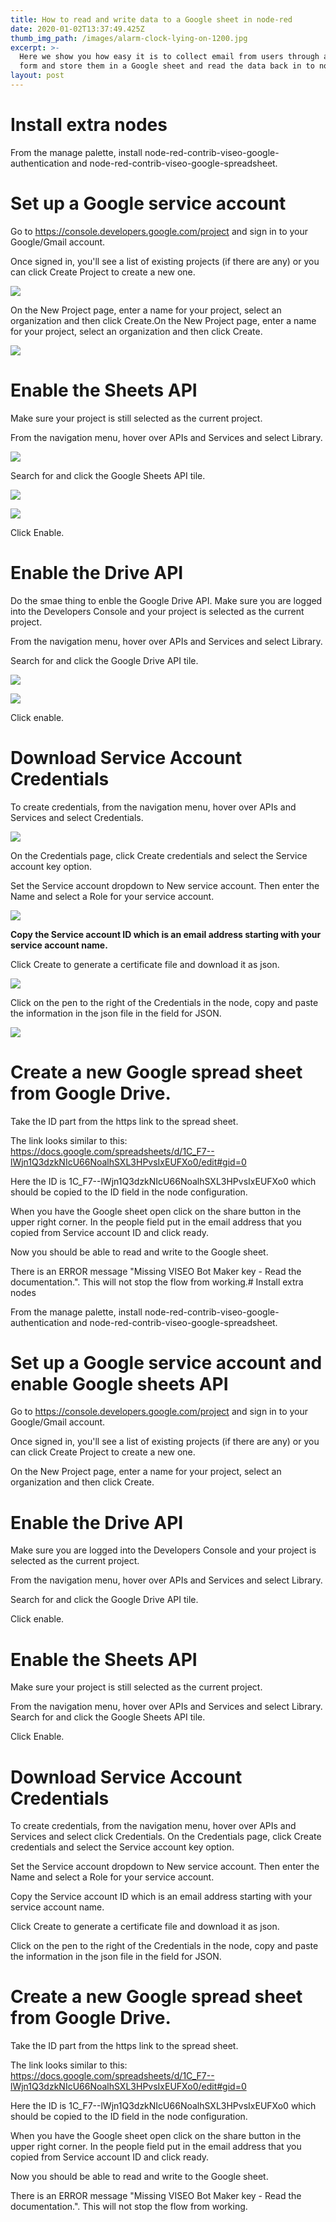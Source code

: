 ```yaml
---
title: How to read and write data to a Google sheet in node-red
date: 2020-01-02T13:37:49.425Z
thumb_img_path: /images/alarm-clock-lying-on-1200.jpg
excerpt: >-
  Here we show you how easy it is to collect email from users through a submit
  form and store them in a Google sheet and read the data back in to node-red.
layout: post
---
```

# Install extra nodes

From the manage palette, install node-red-contrib-viseo-google-authentication and node-red-contrib-viseo-google-spreadsheet.

# Set up a Google service account

Go to <https://console.developers.google.com/project> and sign in to your Google/Gmail account.

Once signed in, you'll see a list of existing projects (if there are any) or you can click Create Project to create a new one.

![](/images/1_create_project.png)

On the New Project page, enter a name for your project, select an organization and then click Create.On the New Project page, enter a name for your project, select an organization and then click Create.

![](/images/2_new_proj.png)

# Enable the Sheets API

Make sure your project is still selected as the current project.

From the navigation menu, hover over APIs and Services and select Library. 

![](/images/3_gotolib.png)

Search for and click the Google Sheets API tile.

![](/images/4_google_sheets.png)

![](/images/5_enable_gsheet.png)

Click Enable.

# Enable the Drive API

Do the smae thing to enble the Google Drive API. Make sure you are logged into the Developers Console and your project is selected as the current project.

From the navigation menu, hover over APIs and Services and select Library.

Search for and click the Google Drive API tile.

![](/images/6_searchforgoogledrive.png)

![](/images/7_enable_googledrive.png)

Click enable.

# Download Service Account Credentials

To create credentials, from the navigation menu, hover over APIs and Services and select Credentials. 

![](/images/8_create_cred.png)

On the Credentials page, click Create credentials and select the Service account key option.

Set the Service account dropdown to New service account. Then enter the Name and select a Role for your service account.

![](/images/9_create_cred2.png)

**Copy the Service account ID which is an email address starting with your service account name.**

Click Create to generate a certificate file and download it as json.

![](/images/10_create_key.png)

Click on the pen to the right of the Credentials in the node, copy and paste the information in the json file in the field for JSON.

![](/images/11_manageacc.png)

# Create a new Google spread sheet from Google Drive.

Take the ID part from the https link to the spread sheet.

The link looks similar to this: https://docs.google.com/spreadsheets/d/1C_F7--lWjn1Q3dzkNIcU66NoalhSXL3HPvsIxEUFXo0/edit#gid=0

Here the ID is 1C_F7--lWjn1Q3dzkNIcU66NoalhSXL3HPvsIxEUFXo0 which should be copied to the ID field in the node configuration.

When you have the Google sheet open click on the share button in the upper right corner. In the people field put in the email address that you copied from Service account ID and click ready.

Now you should be able to read and write to the Google sheet.

There is an ERROR message "Missing VISEO Bot Maker key - Read the documentation.".  This will not stop the flow from working.# Install extra nodes

From the manage palette, install node-red-contrib-viseo-google-authentication and node-red-contrib-viseo-google-spreadsheet.

# Set up a Google service account and enable Google sheets API

Go to <https://console.developers.google.com/project> and sign in to your Google/Gmail account.

Once signed in, you'll see a list of existing projects (if there are any) or you can click Create Project to create a new one.

On the New Project page, enter a name for your project, select an organization and then click Create.

# Enable the Drive API

Make sure you are logged into the Developers Console and your project is selected as the current project.

From the navigation menu, hover over APIs and Services and select Library.

Search for and click the Google Drive API tile.

Click enable.

# Enable the Sheets API

Make sure your project is still selected as the current project.

From the navigation menu, hover over APIs and Services and select Library. Search for and click the Google Sheets API tile.

Click Enable.

# Download Service Account Credentials

To create credentials, from the navigation menu, hover over APIs and Services and select click Credentials. On the Credentials page, click Create credentials and select the Service account key option.

Set the Service account dropdown to New service account. Then enter the Name and select a Role for your service account.

Copy the Service account ID which is an email address starting with your service account name.

Click Create to generate a certificate file and download it as json.

Click on the pen to the right of the Credentials in the node, copy and paste the information in the json file in the field for JSON.

# Create a new Google spread sheet from Google Drive.

Take the ID part from the https link to the spread sheet.

The link looks similar to this: https://docs.google.com/spreadsheets/d/1C_F7--lWjn1Q3dzkNIcU66NoalhSXL3HPvsIxEUFXo0/edit#gid=0

Here the ID is 1C_F7--lWjn1Q3dzkNIcU66NoalhSXL3HPvsIxEUFXo0 which should be copied to the ID field in the node configuration.

When you have the Google sheet open click on the share button in the upper right corner. In the people field put in the email address that you copied from Service account ID and click ready.

Now you should be able to read and write to the Google sheet.

There is an ERROR message "Missing VISEO Bot Maker key - Read the documentation.".  This will not stop the flow from working.
